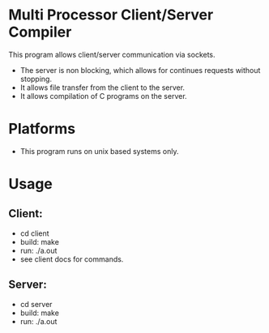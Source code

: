 # Multi Processor Client/Server Compiler
This program allows client/server communication via sockets.
- The server is non blocking, which allows for continues requests without stopping.
- It allows file transfer from the client to the server.
- It allows compilation of C programs on the server.

# Platforms
- This program runs on unix based systems only.

# Usage
## Client:
- cd client
- build: make
- run: ./a.out
- see client docs for commands.

## Server:
- cd server
- build: make
- run: ./a.out
